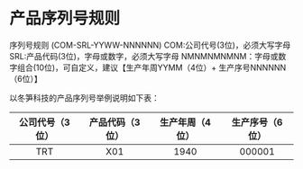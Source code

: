 
# 产品序列号规则

序列号规则 (COM-SRL-YYWW-NNNNNN)
COM:公司代号(3位)，必须大写字母
SRL:产品代码(3位)，字母或数字，必须大写字母
NMNMNMNMNM：字母或数字组合(10位)，可自定义，建议【生产年周YYMM（4位）+ 生产序号NNNNNN（6位）】

以冬笋科技的产品序列号举例说明如下表：

| 公司代号（3位） | 产品代码（3位） | 生产年周（4位） | 生产序号（6位）  |
| :---------:    | :----------:   | :-----------: | :-----------:   |
|      TRT       |      X01       |     1940      |     000001      |